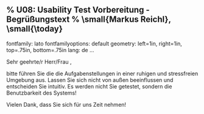 % U08: Usability Test Vorbereitung - Begrüßungstext
% \small{Markus Reichl}, \small{\today}
---
fontfamily: lato
fontfamilyoptions: default
geometry: left=1in, right=1in, top=.75in, bottom=.75in
lang: de
...

Sehr geehrte/r Herr/Frau <Name>,

bitte führen Sie die die Aufgabenstellungen in einer ruhigen und stressfreien Umgebung aus. Lassen Sie sich nicht von außen beeinflussen und entscheiden Sie intuitiv. Es werden nicht Sie getestet, sondern die Benutzbarkeit des Systems!

Vielen Dank, dass Sie sich für uns Zeit nehmen!
